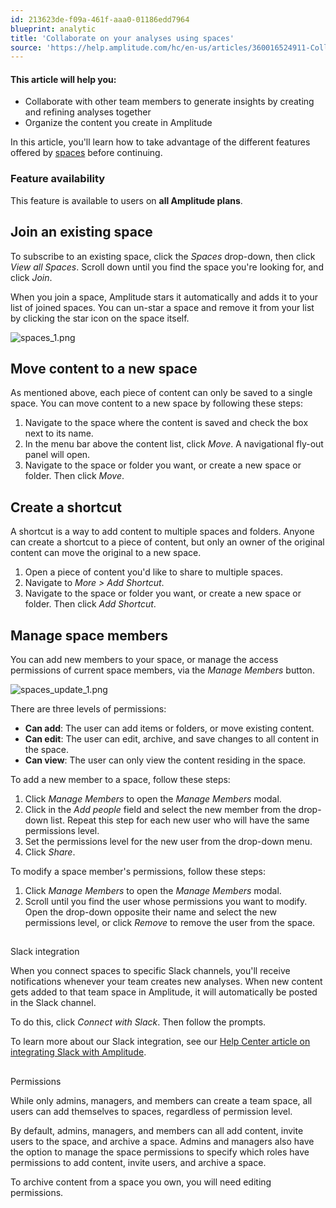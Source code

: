 ```yaml
---
id: 213623de-f09a-461f-aaa0-01186edd7964
blueprint: analytic
title: 'Collaborate on your analyses using spaces'
source: 'https://help.amplitude.com/hc/en-us/articles/360016524911-Collaborate-on-your-analyses-using-spaces'
---
```

#### This article will help you:

* Collaborate with other team members to generate insights by creating and refining analyses together
* Organize the content you create in Amplitude

In this article, you'll learn how to take advantage of the different features offered by [spaces](/docs/get-started/spaces) before continuing.

### Feature availability

This feature is available to users on **all Amplitude plans**.

## Join an existing space

To subscribe to an existing space, click the *Spaces* drop-down, then click *View all Spaces*. Scroll down until you find the space you're looking for, and click *Join*.

When you join a space, Amplitude stars it automatically and adds it to your list of joined spaces. You can un-star a space and remove it from your list by clicking the star icon on the space itself.

![spaces_1.png](/docs/output/img/analytics/spaces_1.png)

## Move content to a new space

As mentioned above, each piece of content can only be saved to a single space. You can move content to a new space by following these steps:

1. Navigate to the space where the content is saved and check the box next to its name.
2. In the menu bar above the content list, click *Move*. A navigational fly-out panel will open.
3. Navigate to the space or folder you want, or create a new space or folder. Then click *Move*.

## Create a shortcut

A shortcut is a way to add content to multiple spaces and folders. Anyone can create a shortcut to a piece of content, but only an owner of the original content can move the original to a new space.

1. Open a piece of content you'd like to share to multiple spaces.
2. Navigate to *More > Add Shortcut*.
3. Navigate to the space or folder you want, or create a new space or folder. Then click *Add Shortcut*.

## Manage space members

You can add new members to your space, or manage the access permissions of current space members, via the *Manage Members* button.

![spaces_update_1.png](/docs/output/img/analytics/spaces_update_1.png)

There are three levels of permissions:

* **Can add**: The user can add items or folders, or move existing content.
* **Can edit**: The user can edit, archive, and save changes to all content in the space.
* **Can view**: The user can only view the content residing in the space.

To add a new member to a space, follow these steps:

1. Click *Manage Members* to open the *Manage Members* modal.
2. Click in the *Add people* field and select the new member from the drop-down list. Repeat this step for each new user who will have the same permissions level.
3. Set the permissions level for the new user from the drop-down menu.
4. Click *Share*.

To modify a space member's permissions, follow these steps:

1. Click *Manage Members* to open the *Manage Members* modal.
2. Scroll until you find the user whose permissions you want to modify. Open the drop-down opposite their name and select the new permissions level, or click *Remove* to remove the user from the space.

## 
Slack integration

When you connect spaces to specific Slack channels, you'll receive notifications whenever your team creates new analyses. When new content gets added to that team space in Amplitude, it will automatically be posted in the Slack channel.

To do this, click *Connect with Slack*. Then follow the prompts.

To learn more about our Slack integration, see our [Help Center article on integrating Slack with Amplitude](/docs/analytics/integrate-slack).

## 
Permissions

While only admins, managers, and members can create a team space, all users can add themselves to spaces, regardless of permission level.

By default, admins, managers, and members can all add content, invite users to the space, and archive a space. Admins and managers also have the option to manage the space permissions to specify which roles have permissions to add content, invite users, and archive a space.

To archive content from a space you own, you will need editing permissions.
